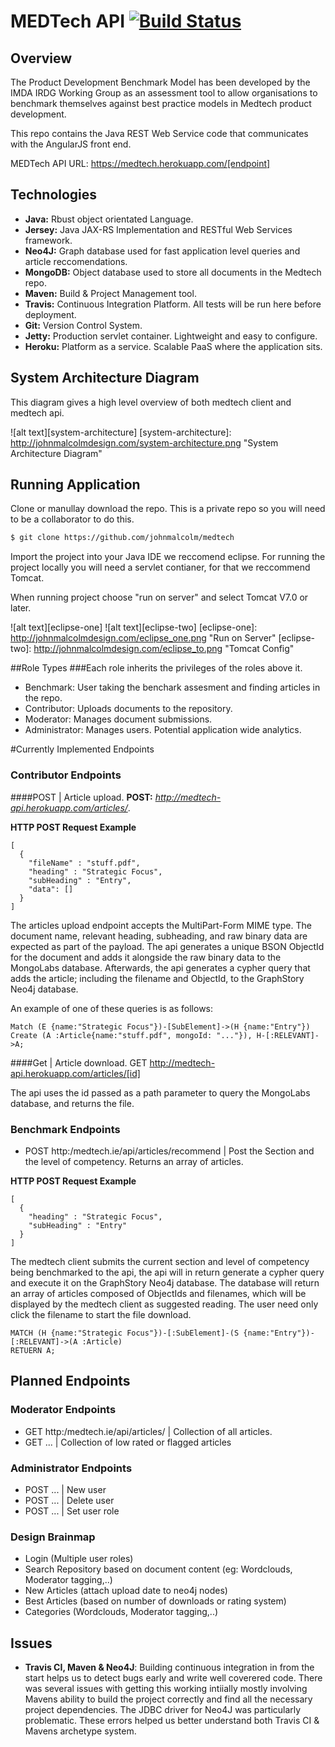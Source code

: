 # MEDTech API [![Build Status](https://travis-ci.com/johnmalcolm/medtech.svg?token=qM1R4xpKEnps8JFk5BZp&branch=master)](https://travis-ci.com/johnmalcolm/medtech)

## Overview
The Product Development Benchmark Model has been developed by the IMDA IRDG Working Group as an assessment tool to allow organisations to benchmark themselves against best practice models in Medtech product development. 

This repo contains the Java REST Web Service code that communicates with the AngularJS front end.

MEDTech API URL: https://medtech.herokuapp.com/[endpoint]

## Technologies
- **Java:** Rbust object orientated Language. 
- **Jersey:** Java JAX-RS Implementation and RESTful Web Services framework.
- **Neo4J:** Graph database used for fast application level queries and article reccomendations.
- **MongoDB:** Object database used to store all documents in the Medtech repo.
- **Maven:** Build & Project Management tool.
- **Travis:** Continuous Integration Platform. All tests will be run here before deployment.
- **Git:** Version Control System. 
- **Jetty:** Production servlet container. Lightweight and easy to configure.
- **Heroku:** Platform as a service. Scalable PaaS where the application sits.

## System Architecture Diagram
This diagram gives a high level overview of both medtech client and medtech api.

![alt text][system-architecture]
[system-architecture]: http://johnmalcolmdesign.com/system-architecture.png "System Architecture Diagram"

## Running Application
Clone or manullay download the repo. This is a private repo so you will need to be a collaborator to do this.
```bash
$ git clone https://github.com/johnmalcolm/medtech 
```

Import the project into your Java IDE we reccomend eclipse. For running the project locally you will need a servlet contianer, for that we reccommend Tomcat.

When running project choose "run on server" and select Tomcat V7.0 or later. 

![alt text][eclipse-one] ![alt text][eclipse-two]
[eclipse-one]: http://johnmalcolmdesign.com/eclipse_one.png "Run on Server"
[eclipse-two]: http://johnmalcolmdesign.com/eclipse_to.png "Tomcat Config"

##Role Types
###Each role inherits the privileges of the roles above it.
- Benchmark: User taking the benchark assesment and finding articles in the repo.
- Contributor: Uploads documents to the repository.
- Moderator: Manages document submissions.
- Administrator: Manages users. Potential application wide analytics. 

#Currently Implemented Endpoints

### Contributor Endpoints
####POST  | Article upload.
**POST:** *http://medtech-api.herokuapp.com/articles/*.

**HTTP POST Request Example**
```http
[
  {
    "fileName" : "stuff.pdf",
    "heading" : "Strategic Focus",
    "subHeading" : "Entry",
    "data": []
  }
]
```

The articles upload endpoint accepts the MultiPart-Form MIME type. The document name, relevant heading, subheading, and raw binary data are expected as part of the payload. The api generates a unique BSON ObjectId for the document and adds it alongside the raw binary data to the MongoLabs database. Afterwards, the api generates a cypher query that adds the article; including the filename and ObjectId, to the GraphStory Neo4j database.

An example of one of these queries is as follows:
```cypher
Match (E {name:"Strategic Focus"})-[SubElement]->(H {name:"Entry"}) 
Create (A :Article{name:"stuff.pdf", mongoId: "..."}), H-[:RELEVANT]->A;
```

####Get  | Article download.
GET http://medtech-api.herokuapp.com/articles/[id]

The api uses the id passed as a path parameter to query the MongoLabs database, and returns the file. 

### Benchmark Endpoints
- POST http:/medtech.ie/api/articles/recommend | Post the Section and the level of competency. Returns an array of articles. 

**HTTP POST Request Example**
```http
[
  {
    "heading" : "Strategic Focus",
    "subHeading" : "Entry"
  }
]
```

The medtech client submits the current section and level of competency being benchmarked to the api, the api will in return generate a cypher query and execute it on the GraphStory Neo4j database. The database will return an array of articles composed of ObjectIds and filenames, which will be displayed by the medtech client as suggested reading. The user need only click the filename to start the file download.

```cypher
MATCH (H {name:"Strategic Focus"})-[:SubElement]-(S {name:"Entry"})-[:RELEVANT]->(A :Article) 
RETUERN A;
```

## Planned Endpoints

### Moderator Endpoints
- GET http:/medtech.ie/api/articles/ | Collection of all articles.
- GET ... | Collection of low rated or flagged articles

### Administrator Endpoints
- POST ... | New user
- POST ... | Delete user
- POST ... | Set user role

### Design Brainmap
  - Login (Multiple user roles)
  - Search Repository based on document content (eg: Wordclouds, Moderator tagging,..)
  - New Articles (attach upload date to neo4j nodes)
  - Best Articles (based on number of downloads or rating system)
  - Categories (Wordclouds, Moderator tagging,..)

## Issues
- **Travis CI, Maven & Neo4J**: Building continuous integration in from the start helps us to detect bugs early and write well coverered code. There was several issues with getting this working intiially mostly involving Mavens ability to build the project correctly and find all the necessary project dependencies. The JDBC driver for Neo4J was particularly problematic. These errors helped us better understand both Travis CI & Mavens archetype system.
